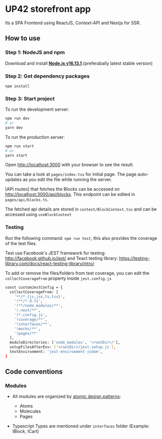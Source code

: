 # UP42 storefront app
Its a SPA Frontend using ReactJS, Context-API and Nextjs for SSR.


## How to use

### Step 1: NodeJS and npm
Download and install __[Node.js v16.13.1](https://nodejs.org/dist/v16.13.1/)__.(preferabally latest stable version)

### Step 2: Get dependency packages

    npm install

### Step 3: Start project
To run the development server:

```bash
npm run dev
# or
yarn dev

```
To run the production server:

```bash
npm run start
# or
yarn start
```

Open [http://localhost:3000](http://localhost:3000) with your browser to see the result.

You can take a look at `pages/index.tsx` for initial page. The page auto-updates as you edit the file while running the server.

[API routes] that fetches the Blocks can be accessed on [http://localhost:3000/api/blocks](http://localhost:3000/api/blockss). This endpoint can be edited in `pages/api/blocks.ts`.

The fetched api details are stored in `context/BlockContext.tsx` and can be accessed using `useBlockContext`

### Testing
Run the following command: `npm run test`, this also provides the coverage of the test files.

Test use Facebook's JEST framework for testing: http://facebook.github.io/jest/
and Teact testing library: https://testing-library.com/docs/react-testing-library/intro/

To add or remove the files/folders from test coverage, you can edit the `collectCoverageFrom` property inside `jest.config.js`

```bash
const customJestConfig = {
  collectCoverageFrom: [
    '**/*.{js,jsx,ts,tsx}',
    '!**/*.d.ts',
    '!**/node_modules/**',
    '!.next/**',
    '!*.config.js',
    '!coverage/**',
    '!interfaces/**',
    '!mocks/**',
    '!pages/**'
  ],
  moduleDirectories: ['node_modules', '<rootDir>/'],
  setupFilesAfterEnv: ['<rootDir>/jest.setup.js'],
  testEnvironment: 'jest-environment-jsdom',
}
```

## Code conventions

### Modules

* All modules are organized by [atomic design patterns](http://patternlab.io):
  * Atoms
  * Molecules
  * Pages

* Typescript Types are mentioned under `interfaces` folder (Example: IBlock, ICart) 